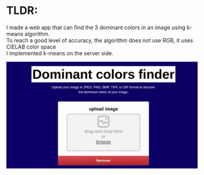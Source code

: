 <h1>TLDR:</h1>
<P>I made a web app that can find the 3 dominant colors in an image using k-means algorithm.<br>
  To reach a good level of accuracy, the algorithm does not use RGB, it uses CIELAB color space<br>
   I implemented k-means on the server side. 
</P>
<img src="example.gif" alt="animated" /><br>
